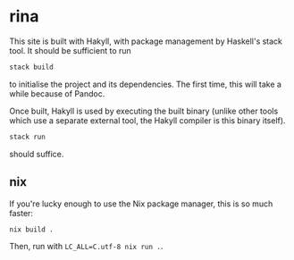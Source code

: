 # rina

This site is built with Hakyll, with package management by Haskell's stack tool.
It should be sufficient to run
```bash
stack build
```
to initialise the project and its dependencies.
The first time, this will take a while because of Pandoc.

Once built, Hakyll is used by executing the built binary (unlike other tools which use a separate external tool, the Hakyll compiler is this binary itself).
```bash
stack run
```
should suffice.

## nix

If you're lucky enough to use the Nix package manager, this is so much faster:
```bash
nix build .
```
Then, run with `LC_ALL=C.utf-8 nix run .`.
